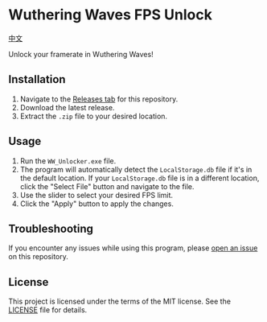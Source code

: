# Wuthering Waves FPS Unlock
[中文](README.zh.md)

Unlock your framerate in Wuthering Waves!

## Installation

1. Navigate to the [Releases tab](https://github.com/okisooo/wutheringwaves-fps-unlock/tree/main) for this repository.
2. Download the latest release.
3. Extract the `.zip` file to your desired location.

## Usage

1. Run the `WW_Unlocker.exe` file.
2. The program will automatically detect the `LocalStorage.db` file if it's in the default location. If your `LocalStorage.db` file is in a different location, click the "Select File" button and navigate to the file.
3. Use the slider to select your desired FPS limit.
4. Click the "Apply" button to apply the changes.

## Troubleshooting

If you encounter any issues while using this program, please [open an issue](https://github.com/okisooo/wutheringwaves-fps-unlock/issues) on this repository.

## License

This project is licensed under the terms of the MIT license. See the [LICENSE](LICENSE) file for details.
